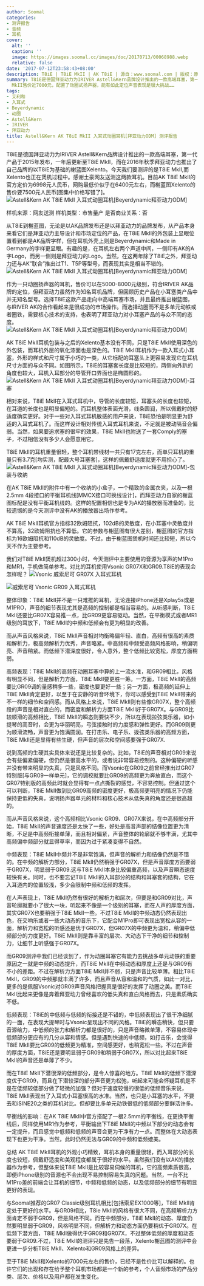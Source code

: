 ```yaml
---
author: Soomal
categories:
- 测评报告
- 音频
- 耳机
cover:
  alt: ''
  caption: ''
  image: https://images.soomal.cc/images/doc/20170713/00068988.webp
  relative: false
date: '2017-07-12T23:58:43+08:00'
description: T8iE | T8iE MkII | AK T8iE | 源自：www.soomal.com | 版权：原创 |  平均/总评分：06.58/158
summary: T8iE是德国拜亚动力为IRIVER Astell&Kern品牌设计推出的一款高端耳塞，第一代产品于2015年发布，一年后更新至T8iE MkII，并随后推出了拜亚自己品牌的Xelento。T8iE
  MkII售价近7000元，配置了动圈式扬声器，能有如此定位声音表现是很大挑战……
tags:
- 艾利和
- 入耳式
- Beyerdynamic
- 动圈
- Astell&Kern
- IRIVER
- 拜亚动力
title: Astell&Kern AK T8iE MkII 入耳式动圈耳机[拜亚动力ODM] 测评报告
---
```


T8iE是德国拜亚动力为IRIVER Astell&Kern品牌设计推出的一款高端耳塞，第一代产品于2015年发布，一年后更新至T8iE MkII，而在2016年秋季拜亚动力也推出了自己品牌的以T8iE为基础的榭蓝图Xelento。今天我们要测评的是T8iE MkII,而Xelento也正在煲机过程中。感谢土豪网友送测这两款耳机。目前AK T8iE MkII的官方定价为6998元人民币，网购最低价似乎在6400元左右，而榭蓝图Xelento的售价要7500元人民币[图集中价格写错了]。
![Astell&Kern AK T8iE MkII 入耳式动圈耳机[Beyerdynamic拜亚动力ODM]](https://images.soomal.cc/images/doc/20170629/00068674.webp)





样机来源：网友送测
样机类型：市售量产
是否商业关系：否

从T8iE到榭蓝图，无论是以AK品牌发布还是以拜亚动力的品牌发布，从产品本身来看它们是拜亚动力主导设计和市场定位的产品，在T8iE MkII的外包装上显眼位置看到都是AK品牌字样，但在耳机外壳上则是Beyerdynamic和Made in Germany的字样更显眼。有趣的是，在耳机左右两个声道中间，一侧印有AK的A字Logo，而另一侧则是拜亚动力的Logo。当然，在这两年除了T8iE之外，拜亚动力还与AK”联合”推出过T1、T5P等型号，而表现其实是相当不错的。
![Astell&Kern AK T8iE MkII 入耳式动圈耳机[Beyerdynamic拜亚动力ODM]](https://images.soomal.cc/images/doc/20170629/00068675.webp)




作为一只动圈扬声器的耳机，售价可以在5000-8000元级别，符合IRIVER AK品牌的定位，但拜亚动力虽然作为知名耳机品牌，但回顾历史产品在小耳塞类产品中并无知名型号。选择T8iE这款产品走向中高端耳塞市场，并且最终推出榭蓝图，与IRIVER AK的合作看起来是很成功的市场操作。而选择动圈而不是多单元动铁或者圈铁，需要核心技术的支持，也表明了拜亚动力对小耳塞产品的与众不同的态度。
![Astell&Kern AK T8iE MkII 入耳式动圈耳机[Beyerdynamic拜亚动力ODM]](https://images.soomal.cc/images/doc/20170629/00068678.webp)




AK T8iE MkII耳机包装与之后的Xelento基本没有不同，只是T8iE MkII使用深色的外包装，而耳机外层的氧化漆面也是深色的。T8iE MkII耳机作为一款入耳式小耳塞，外形的样式和尺寸属于小巧的一类，从它标配的耳塞头上更容易发现它在耳机尺寸方面的与众不同。如图所示，T8iE的耳塞套长度是比较短的，两侧向外趴的角度也较大，耳机入耳部分的导管开口界面也是椭圆形的。
![Astell&Kern AK T8iE MkII 入耳式动圈耳机[Beyerdynamic拜亚动力ODM]-耳塞](https://images.soomal.cc/images/doc/20170629/00068684.webp)




相对来说，T8iE MkII在入耳式耳机中，导管的长度较短，耳塞头的长度也较短，在耳道的长度也是明显偏短的。而耳机整体表面光滑，线条圆润，所以佩戴时的舒适度确实更好。对于一些对入耳式耳机敏感的用户来说，T8iE恐怕是明显更为舒适的入耳式耳机了。而这样设计相对传统入耳式耳机来说，不足就是被动隔音会偏弱。当然，如果要追求塞的很牢的效果，T8iE MkII也附送了一套Comply的塞子，不过相信没有多少人会愿意用它。

T8iE MkII的耳机重量很轻，整个耳机带线材一共只有17克左右，而单只耳机的重量只有3.7克[均实测，配最大号耳塞套]，这样的佩戴舒适度就更不用担心了。
![Astell&Kern AK T8iE MkII 入耳式动圈耳机[Beyerdynamic拜亚动力ODM]-包装与收纳](https://images.soomal.cc/images/doc/20170629/00068682.webp)




在AK T8iE MkII的附件中有一个收纳的小盒子，一个精致的金属衣夹，以及一根2.5mm 4段接口的平衡耳机线[MMCX接口可换线设计]，而拜亚动力自家的榭蓝图标配是没有平衡耳机线的。这样的配置相信也是专为AK的播放器而准备的，比较遗憾的是今天测评中没有AK的播放器出场作参考。

AK T8iE MkII耳机官方指标32欧姆阻抗，102dB的灵敏度，在小耳塞中灵敏度并不算高，32欧姆阻抗也不算低。它的参数与榭蓝图有很大差别，榭蓝图的官方指标为16欧姆阻抗和110dB的灵敏度。不过，由于榭蓝图煲机时间还比较短，所以今天不作为主要参考。

我们对T8iE MkII煲机超过300小时，今天测评中主要使用的音源为享声的M1Pro和MR1，手机做简单参考。对比的耳机使用Vsonic GR07X和GR09.T8iE的表现会怎样呢？
![Vsonic 威索尼可 GR07X 入耳式耳机](https://images.soomal.cc/images/doc/20161107/00064262_01.webp)




![威索尼可 Vsonic GR09 入耳式耳机](https://images.soomal.cc/images/doc/20170503/00067685_01.webp)




整体印象：T8iE MkII并不是一只难推的耳机，无论连接iPhone还是Xplay5s或是M1PRO，声音的细节表现尤其是高频的控制都是相当容易的。从听感判断，T8iE MkII还要比GR07X容易推一点，比GR09更容易驱动。当然，在平衡模式或者MR1级别的耳放下，T8iE MkII的中频和低频会有更为明显的改善。

而从声音风格来说，T8iE MkII声音相对均衡略偏年轻、直白，高频有很高的素质和解析力，极高频解析力优秀，声音略紧。中高频和中频受高频风格影响，稍偏明亮、声音稍紧。而低频下潜深度很好，令人意外，整个低频比较宽松，厚度方面稍弱。

高频表现：T8iE MkII的高频在动圈耳塞中算的上一流水准，和GR09相比，风格有明显不同，但是解析力方面，T8iE MkII要更胜一筹。一方面，T8iE MkII的高频要比GR09调的量感稍多一些，密度也要更好一些；另一方面，极高频的延伸上T8iE MkII肯定更好，以至于在安静的听音环境下，你可以感受到T8iE MkII带来的不一样的细节和空间感。而从风格上来说，T8iE MkII则有些像GR07X，整个高频段的声音是相对直白的，而密度和解析力方面T8iE MkII好于GR07X。与GR09比较顺滑的高频相比，T8iE MkII的瞬态则要快不少，所以在表现拉弦类乐器，如小提琴的高音时，会更为华丽明亮，弓弦接触时的力度感和弹性更好。而GR09则更为顺滑流畅，声音更为饱满圆润。在打击乐、电子乐、拨弦类乐器的高频方面，T8iE MkII还是显得有些生硬，但声音的层次和空间感要强于GR07X.

说到高频的生硬其实具体来说还是比较复杂的。比如，T8iE的声音相对GR09来说会有些偏紧偏硬，但仍然是很高水平的，或者说非常容易控制的。这种偏硬的听感并没有带来明显的失真，只是风格不同。而Vsonic在GR09之前曾经推出过GR07特别版[与GR09一样单元]，它的调校就要比GR09的高频更为奔放直白，而这个GR07特别版的高频此时就会显得有一点点撕裂的感觉，不容易控制。但通过这个可以判断，T8iE MkII做到比GR09高频的密度更好，极高频更明亮的情况下仍能保持更低的失真，说明扬声器单元的材料和核心技术从低失真的角度还是很高超的。

而从声音风格来说，这个高频相比Vsonic GR09、GR07X来说，在中高频部分开始，T8iE MkII的声音速度还是太快了一些，好处是高音声部的结像位置更为清晰，不足是中高频衔接单薄，而且相对偏紧，声音整体的轮廓就不够丰满，尤其中高频偏中频部分就显得草率，而因为过于紧凑变得不自然。

中频表现：T8iE MkII中频并不是非常饱满，但声音的解析力和结像仍然是不错的。在中频的解析力部分，T8iE MkII仍然稍强于GR07X，但是声音厚度方面要弱于GR07X，明显弱于GR09.这与T8iE MkII本身比较偏重高频，以及声音瞬态速度较快有关。同时，也不要忘记T8iE MkII的入耳部分的结构和耳塞套的结构，它在入耳道内的位置较浅，多少会限制中频和低频的发挥。

在人声表现上，T8iE MkII仍然有很好的解析力和层次，但要是和GR09对比，声音轮廓就要小了很大一块，听起来不像是一个级别的耳塞，而在人声的厚度方面，其实GR07X也要稍强于T8iE MkII一些。不过T8iE MkII的中频动态仍然表现出色，在交响乐或者一些大动态的音乐下，它配合M1Pro即可表现出宽松从容的一面，解析力和宽松的听感还是优于GR07X，但GR07X的中频更为温和，稍偏中低频部分的力度更好。T8iE MkII则是靠丰富的层次、大动态下干净的细节和控制力，让细节上听感强于GR07X。

而GR09测评中我们已经谈到了，作为动圈耳塞它有能力去挑战多单元动铁的重要原因之一就是中频的动态提升，而T8iE MkII在中频动态和厚度上还是与GR09有不小的差距。不过在解析力方面T8iE MkII并不弱，只是声音比较单薄。相比T8iE MkII，GR09的中频那就丰满了许多，而且声音从容和温和的气质，如此一对比，更多的是佩服Vsonic对GR09声音风格把握真是很好的发挥了动圈之美。而T8iE MkII比起来更像是奔着拜亚动力曾经喜欢的低失真和直白风格而去，只是素质确实不低。

低频表现：T8iE的中低频与低频的衔接还是不错的，中低频表现出了很干净细腻的一面，在表现大提琴时与Vsonic呈现出不同的风格。T8iE的瞬态稍快，但只要音源给力，中低频的张力和解析力都是很好的，只是声音略微单薄，不容易体现中低频部分更应有的几分从容和情感。但是遇到快速的中低频，如打击乐，会觉得T8iE MkII要比GR09的低频更为精准，空间感更好，也稍宽松一些。不过在声音的厚度方面，T8iE还是要明显弱于GR09和稍弱于GR07X，所以对比起来T8iE MkII的声音还是单薄了不少。

而在T8iE MkII下潜很深的低频部分，是令人惊喜的地方。T8iE MkII的低频下潜深度优于GR09，而且在下潜较深的部分声音更为松弛，听起来可能会怀疑耳机是不是在低频较低部分做了轻微的加强？但对于速度较慢的很低的低频音乐来说，T8iE MkII表现出了入耳式小耳塞很高的水准。当然，也只是小耳塞的水平，不要去和iSINE20之类的耳机对比。但却要比多单元动铁很低的低频部分要鲜活许多。

平衡线的影响：在AK T8iE MkII中官方搭配了一根2.5mm的平衡线，在更换平衡线后，同样使用MR1作为参考，平衡输出下T8iE MkII的中频以下部分的动态会有一定提升，而且感觉中低频和低频的声音会更为干净有力一点。而整体在大动态表现下也更为干净。当然，此时仍然无法与GR09的中频和低频媲美。

总结
AK T8iE MkII耳机的外观小巧精致，耳机本身的重量很轻，而入耳部分的长度也较短，佩戴舒适度和美观程度都属于很好的水平。虽然我们没有以AK的播放器作为参考，但整体来说T8iE MkII是比较容易伺候的耳机，它的高频素质很高，即便iPhone级别的音源也不会出现不易控制容易失真的问题。当然，一台不比M1Pro差的前端会让耳机的细节，中频和低频的动态，以及低频部分的细节有明显更好的表现。

与Soomal推荐的GR07 Classic级别耳机相比[包括索尼EX1000等]，T8iE MkII肯定处于更好的水平。与GR09相比，T8ie MkII的风格有很大不同，在高频解析力方面肯定不弱于GR09，但是风格不同。而在中频部分，T8iE MkII的动态、厚度仍然要明显弱于GR09，风格明显不同，但解析力和动态方面仍要稍优于GR07X。在低频下潜方面，T8iE MkII做得优于GR09和GR07X，不过整体低频的厚度和动态要弱于GR09.不过，T8iE MkII的测评只是先告一段落，Xelento榭蓝图的测评中会更进一步分析T8iE MkII、Xelento和GR09风格上的差异。

至于T8iE MkII和Xelento的7000元左右的售价，已经不是性价比可以解释的。也许它们的出现和存在给予整个耳机市场都是一个新的参考，个人音频市场的产品分类、层次、价格以及用户都在发生变化。